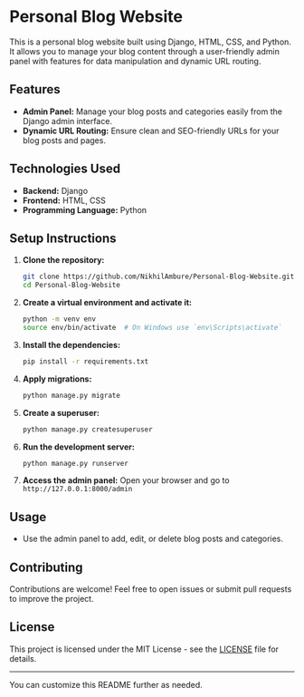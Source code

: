 # Personal Blog Website

This is a personal blog website built using Django, HTML, CSS, and Python. It allows you to manage your blog content through a user-friendly admin panel with features for data manipulation and dynamic URL routing.

## Features

- **Admin Panel:** Manage your blog posts and categories easily from the Django admin interface.
- **Dynamic URL Routing:** Ensure clean and SEO-friendly URLs for your blog posts and pages.

## Technologies Used

- **Backend:** Django
- **Frontend:** HTML, CSS
- **Programming Language:** Python

## Setup Instructions

1. **Clone the repository:**
    ```bash
    git clone https://github.com/NikhilAmbure/Personal-Blog-Website.git
    cd Personal-Blog-Website
    ```

2. **Create a virtual environment and activate it:**
    ```bash
    python -m venv env
    source env/bin/activate  # On Windows use `env\Scripts\activate`
    ```

3. **Install the dependencies:**
    ```bash
    pip install -r requirements.txt
    ```

4. **Apply migrations:**
    ```bash
    python manage.py migrate
    ```

5. **Create a superuser:**
    ```bash
    python manage.py createsuperuser
    ```

6. **Run the development server:**
    ```bash
    python manage.py runserver
    ```

7. **Access the admin panel:**
    Open your browser and go to `http://127.0.0.1:8000/admin`

## Usage

- Use the admin panel to add, edit, or delete blog posts and categories.

## Contributing

Contributions are welcome! Feel free to open issues or submit pull requests to improve the project.

## License

This project is licensed under the MIT License - see the [LICENSE](LICENSE) file for details.

---

You can customize this README further as needed.
